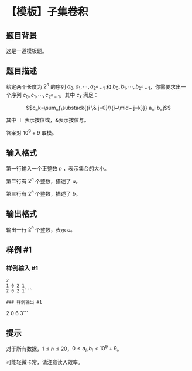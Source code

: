 # 【模板】子集卷积

## 题目背景

这是一道模板题。

## 题目描述

给定两个长度为 $2^n$ 的序列 $a_0,a_1,\cdots,a_{2^n-1}$ 和 $b_0,b_1,\cdots,b_{2^n-1}$，你需要求出一个序列 $c_0,c_1,\cdots,c_{2^n-1}$，其中 $c_k$ 满足：

$$c_k=\sum_{\substack{{i \& j=0}\\{i~\mid~ j=k}}} a_i b_j$$

其中$~\mid~$表示按位或，$\&$表示按位与。

答案对 $10^9+9$ 取模。

## 输入格式

第一行输入一个正整数 $n$ ，表示集合的大小。

第二行有 $2^n$ 个整数，描述了 $a$。

第三行有 $2^n$ 个整数，描述了 $b$。

## 输出格式

输出一行 $2^n$ 个整数，表示 $c$。

## 样例 #1

### 样例输入 #1
```
2
1 0 2 1
2 0 2 1```

### 样例输出 #1

```
2 0 6 3```

## 提示

对于所有数据，$1\le n\le 20$，$0\le a_i,b_i< 10^9+9$。

可能轻微卡常，请注意读入效率。
